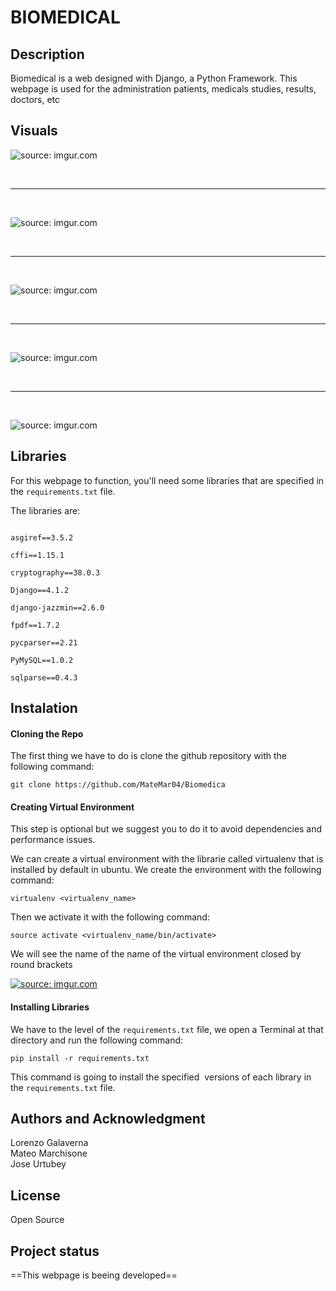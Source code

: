 # BIOMEDICAL

  

## Description

Biomedical is a web designed with Django, a Python Framework. This webpage is used for the administration patients, medicals studies, results, doctors, etc
  

## Visuals

  

<a><img src="https://imgur.com/HKZDx1k.png" title="source: imgur.com"/></a>

<br>

<hr>

<br>

<a><img src="https://imgur.com/QM4H2MW.png" title="source: imgur.com"/></a>

<br>

<hr>

<br>

<a><img src="https://imgur.com/odLUNGH.png" title="source: imgur.com"/></a>

<br>

<hr>

<br>

<a><img src="https://imgur.com/B58jsnt.png" title="source: imgur.com"/></a>

<br>

<hr>

<br>

<a><img src="https://imgur.com/LNxbRiM.png" title="source: imgur.com"/></a>

  
  

## Libraries

For this webpage to function, you'll need some libraries that are specified in the ```requirements.txt``` file.

The libraries are:

```

asgiref==3.5.2

cffi==1.15.1

cryptography==38.0.3

Django==4.1.2

django-jazzmin==2.6.0

fpdf==1.7.2

pycparser==2.21

PyMySQL==1.0.2

sqlparse==0.4.3

```

  

## Instalation

  

#### Cloning the Repo

The first thing we have to do is clone the github repository with the following command:

```git clone https://github.com/MateMar04/Biomedica```

  

#### Creating Virtual Environment

This step is optional but we suggest you to do it to avoid dependencies and performance issues.

We can create a virtual environment with the librarie called virtualenv that is installed by default in ubuntu. We create the environment with the following command:

```virtualenv <virtualenv_name>```

Then we activate it with the following command:

```source activate <virtualenv_name/bin/activate>```

We will see the name of the name of the virtual environment closed by round brackets

<a href="https://imgur.com/mwTw5AU"><img src="https://i.imgur.com/mwTw5AU.png" title="source: imgur.com" /></a>

  

#### Installing Libraries

We have to the level of the ```requirements.txt``` file, we open a Terminal at that directory and run the following command:

```pip install -r requirements.txt```

This command is going to install the specified  versions of each library in the ```requirements.txt``` file.

  

## Authors and Acknowledgment

Lorenzo Galaverna<br>Mateo Marchisone<br>Jose Urtubey<br>

## License

Open Source

  

## Project status

==This webpage is beeing developed==